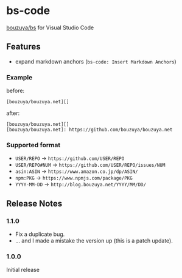 # bs-code

[bouzuya/bs][] for Visual Studio Code

[bouzuya/bs]: https://github.com/bouzuya/bs

## Features

- expand markdown anchors (`bs-code: Insert Markdown Anchors`)

### Example

before:

```
[bouzuya/bouzuya.net][]
```

after:

```
[bouzuya/bouzuya.net][]
[bouzuya/bouzuya.net]: https://github.com/bouzuya/bouzuya.net
```

### Supported format

- `USER/REPO` -> `https://github.com/USER/REPO`
- `USER/REPO#NUM` -> `https://github.com/USER/REPO/issues/NUM`
- `asin:ASIN` -> `https://www.amazon.co.jp/dp/ASIN/`
- `npm:PKG` -> `https://www.npmjs.com/package/PKG`
- `YYYY-MM-DD` -> `http://blog.bouzuya.net/YYYY/MM/DD/`

## Release Notes

### 1.1.0

- Fix a duplicate bug.
- ... and I made a mistake the version up (this is a patch update).

### 1.0.0

Initial release
